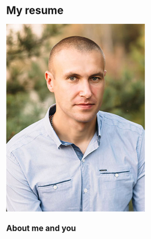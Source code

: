 <html lang="en">
<head>
    <meta charset="UTF-8">
    <meta http-equiv="X-UA-Compatible" content="IE=edge">
    <meta name="viewport" content="width=device-width, initial-scale=1.0">
    <title>Document</title>
</head>
<body>
    <h1>My resume</h1>
    <img src="/img/profile.jpg" alt="profile" style="width370">
    <h2>
        About me and you
    </h2>
</body>
</html>

